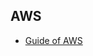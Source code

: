## AWS

* [Guide of AWS](https://aws.amazon.com/getting-started/hands-on/?pg=gs&sec=lyfa&getting-started-all.sort-by=item.additionalFields.sortOrder&getting-started-all.sort-order=asc&awsf.getting-started-category=category%23analytics%7Ccategory%23machine-learning&awsf.getting-started-level=*all&awsf.getting-started-content-type=*all)
